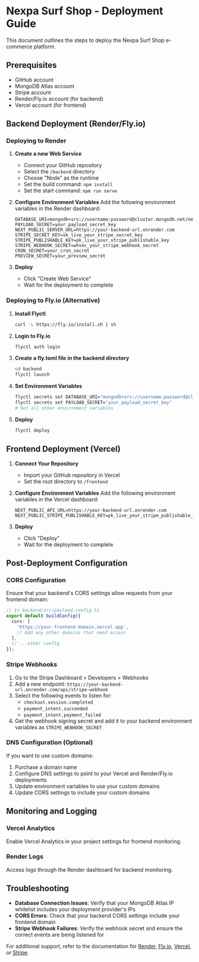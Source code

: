 # Nexpa Surf Shop - Deployment Guide

This document outlines the steps to deploy the Nexpa Surf Shop e-commerce platform.

## Prerequisites

- GitHub account
- MongoDB Atlas account
- Stripe account
- Render/Fly.io account (for backend)
- Vercel account (for frontend)

## Backend Deployment (Render/Fly.io)

### Deploying to Render

1. **Create a new Web Service**
   - Connect your GitHub repository
   - Select the `/backend` directory
   - Choose "Node" as the runtime
   - Set the build command: `npm install`
   - Set the start command: `npm run serve`

2. **Configure Environment Variables**
   Add the following environment variables in the Render dashboard:
   ```
   DATABASE_URI=mongodb+srv://username:password@cluster.mongodb.net/nexpa
   PAYLOAD_SECRET=your_payload_secret_key
   NEXT_PUBLIC_SERVER_URL=https://your-backend-url.onrender.com
   STRIPE_SECRET_KEY=sk_live_your_stripe_secret_key
   STRIPE_PUBLISHABLE_KEY=pk_live_your_stripe_publishable_key
   STRIPE_WEBHOOK_SECRET=whsec_your_stripe_webhook_secret
   CRON_SECRET=your_cron_secret
   PREVIEW_SECRET=your_preview_secret
   ```

3. **Deploy**
   - Click "Create Web Service"
   - Wait for the deployment to complete

### Deploying to Fly.io (Alternative)

1. **Install Flyctl**
   ```bash
   curl -L https://fly.io/install.sh | sh
   ```

2. **Login to Fly.io**
   ```bash
   flyctl auth login
   ```

3. **Create a fly.toml file in the backend directory**
   ```bash
   cd backend
   flyctl launch
   ```

4. **Set Environment Variables**
   ```bash
   flyctl secrets set DATABASE_URI="mongodb+srv://username:password@cluster.mongodb.net/nexpa"
   flyctl secrets set PAYLOAD_SECRET="your_payload_secret_key"
   # Set all other environment variables
   ```

5. **Deploy**
   ```bash
   flyctl deploy
   ```

## Frontend Deployment (Vercel)

1. **Connect Your Repository**
   - Import your GitHub repository in Vercel
   - Set the root directory to `/frontend`

2. **Configure Environment Variables**
   Add the following environment variables in the Vercel dashboard:
   ```
   NEXT_PUBLIC_API_URL=https://your-backend-url.onrender.com
   NEXT_PUBLIC_STRIPE_PUBLISHABLE_KEY=pk_live_your_stripe_publishable_key
   ```

3. **Deploy**
   - Click "Deploy"
   - Wait for the deployment to complete

## Post-Deployment Configuration

### CORS Configuration

Ensure that your backend's CORS settings allow requests from your frontend domain:

```typescript
// In backend/src/payload.config.ts
export default buildConfig({
  cors: [
    'https://your-frontend-domain.vercel.app',
    // Add any other domains that need access
  ],
  // ...other config
});
```

### Stripe Webhooks

1. Go to the Stripe Dashboard > Developers > Webhooks
2. Add a new endpoint: `https://your-backend-url.onrender.com/api/stripe-webhook`
3. Select the following events to listen for:
   - `checkout.session.completed`
   - `payment_intent.succeeded`
   - `payment_intent.payment_failed`
4. Get the webhook signing secret and add it to your backend environment variables as `STRIPE_WEBHOOK_SECRET`

### DNS Configuration (Optional)

If you want to use custom domains:

1. Purchase a domain name
2. Configure DNS settings to point to your Vercel and Render/Fly.io deployments
3. Update environment variables to use your custom domains
4. Update CORS settings to include your custom domains

## Monitoring and Logging

### Vercel Analytics

Enable Vercel Analytics in your project settings for frontend monitoring.

### Render Logs

Access logs through the Render dashboard for backend monitoring.

## Troubleshooting

- **Database Connection Issues**: Verify that your MongoDB Atlas IP whitelist includes your deployment provider's IPs
- **CORS Errors**: Check that your backend CORS settings include your frontend domain
- **Stripe Webhook Failures**: Verify the webhook secret and ensure the correct events are being listened for

For additional support, refer to the documentation for [Render](https://render.com/docs), [Fly.io](https://fly.io/docs), [Vercel](https://vercel.com/docs), or [Stripe](https://stripe.com/docs).
